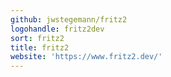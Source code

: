 ```yaml
---
github: jwstegemann/fritz2
logohandle: fritz2dev
sort: fritz2
title: fritz2
website: 'https://www.fritz2.dev/'
---
```


